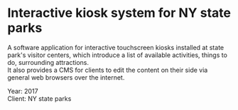 # Interactive kiosk system for NY state parks
A software application for interactive touchscreen kiosks installed at state park's visitor centers, which introduce a list of available activities, things to do, surrounding attractions.  
It also provides a CMS for clients to edit the content on their side via general web browsers over the internet.

Year: 2017  
Client: NY state parks
